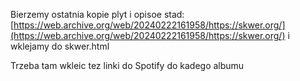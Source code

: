 Bierzemy ostatnia kopie plyt i opisoe stad: [https://web.archive.org/web/20240222161958/https://skwer.org/](https://web.archive.org/web/20240222161958/https://skwer.org/) i wklejamy do skwer.html

Trzeba tam wkleic tez linki do Spotify do kadego albumu